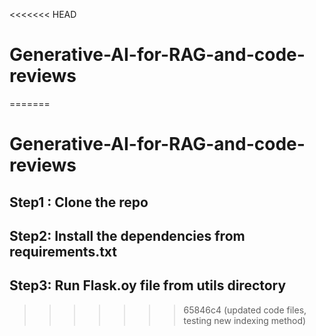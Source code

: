 <<<<<<< HEAD
# Generative-AI-for-RAG-and-code-reviews
=======
# Generative-AI-for-RAG-and-code-reviews


## Step1 : Clone the repo 

## Step2: Install the dependencies from requirements.txt

## Step3: Run Flask.oy file from utils directory
>>>>>>> 65846c4 (updated code files, testing new indexing method)
